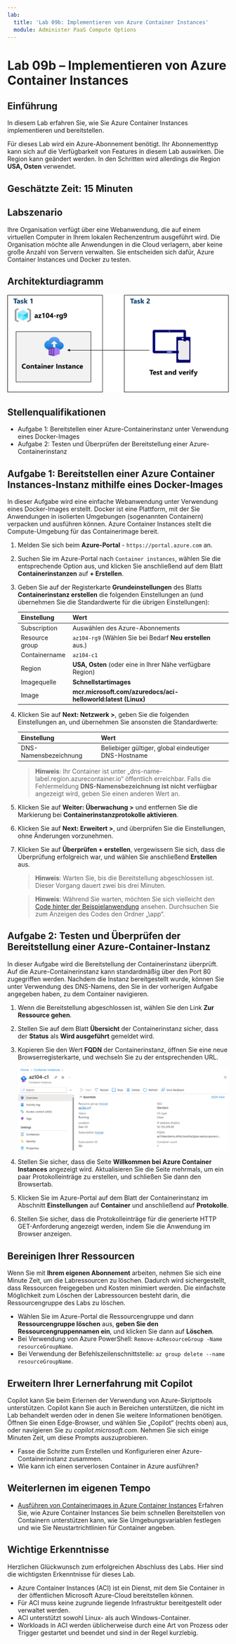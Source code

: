 ```yaml
---
lab:
  title: 'Lab 09b: Implementieren von Azure Container Instances'
  module: Administer PaaS Compute Options
---
```


# Lab 09b – Implementieren von Azure Container Instances

## Einführung

In diesem Lab erfahren Sie, wie Sie Azure Container Instances implementieren und bereitstellen.

Für dieses Lab wird ein Azure-Abonnement benötigt. Ihr Abonnementtyp kann sich auf die Verfügbarkeit von Features in diesem Lab auswirken. Die Region kann geändert werden. In den Schritten wird allerdings die Region **USA, Osten** verwendet.

## Geschätzte Zeit: 15 Minuten

## Labszenario

Ihre Organisation verfügt über eine Webanwendung, die auf einem virtuellen Computer in Ihrem lokalen Rechenzentrum ausgeführt wird. Die Organisation möchte alle Anwendungen in die Cloud verlagern, aber keine große Anzahl von Servern verwalten. Sie entscheiden sich dafür, Azure Container Instances und Docker zu testen. 

## Architekturdiagramm

![Diagramm der Aufgaben](../media/az104-lab09b-aci-architecture.png)

## Stellenqualifikationen

- Aufgabe 1: Bereitstellen einer Azure-Containerinstanz unter Verwendung eines Docker-Images
- Aufgabe 2: Testen und Überprüfen der Bereitstellung einer Azure-Containerinstanz

## Aufgabe 1: Bereitstellen einer Azure Container Instances-Instanz mithilfe eines Docker-Images

In dieser Aufgabe wird eine einfache Webanwendung unter Verwendung eines Docker-Images erstellt. Docker ist eine Plattform, mit der Sie Anwendungen in isolierten Umgebungen (sogenannten Containern) verpacken und ausführen können. Azure Container Instances stellt die Compute-Umgebung für das Containerimage bereit.

1. Melden Sie sich beim **Azure-Portal** - `https://portal.azure.com` an.

1. Suchen Sie im Azure-Portal nach `Container instances`, wählen Sie die entsprechende Option aus, und klicken Sie anschließend auf dem Blatt **Containerinstanzen** auf **+ Erstellen**.

1. Geben Sie auf der Registerkarte **Grundeinstellungen** des Blatts **Containerinstanz erstellen** die folgenden Einstellungen an (und übernehmen Sie die Standardwerte für die übrigen Einstellungen):

    | Einstellung | Wert |
    | ---- | ---- |
    | Subscription | Auswählen des Azure-Abonnements |
    | Resource group | `az104-rg9` (Wählen Sie bei Bedarf **Neu erstellen** aus.) |
    | Containername | `az104-c1` |
    | Region | **USA, Osten** (oder eine in Ihrer Nähe verfügbare Region)|
    | Imagequelle | **Schnellstartimages** |
    | Image | **mcr.microsoft.com/azuredocs/aci-helloworld:latest (Linux)** |

1. Klicken Sie auf **Next: Netzwerk >**, geben Sie die folgenden Einstellungen an, und übernehmen Sie ansonsten die Standardwerte:

    | Einstellung | Wert |
    | --- | --- |
    | DNS-Namensbezeichnung | Beliebiger gültiger, global eindeutiger DNS-Hostname |

    >**Hinweis**: Ihr Container ist unter „dns-name-label.region.azurecontainer.io“ öffentlich erreichbar. Falls die Fehlermeldung **DNS-Namensbezeichnung ist nicht verfügbar** angezeigt wird, geben Sie einen anderen Wert an.

1. Klicken Sie auf **Weiter: Überwachung >** und entfernen Sie die Markierung bei **Containerinstanzprotokolle aktivieren**. 

1. Klicken Sie auf **Next: Erweitert >**, und überprüfen Sie die Einstellungen, ohne Änderungen vorzunehmen.

1. Klicken Sie auf **Überprüfen + erstellen**, vergewissern Sie sich, dass die Überprüfung erfolgreich war, und wählen Sie anschließend **Erstellen** aus.

    >**Hinweis**: Warten Sie, bis die Bereitstellung abgeschlossen ist. Dieser Vorgang dauert zwei bis drei Minuten.

    >**Hinweis**: Während Sie warten, möchten Sie sich vielleicht den [Code hinter der Beispielanwendung](https://github.com/Azure-Samples/aci-helloworld) ansehen. Durchsuchen Sie zum Anzeigen des Codes den Ordner „\\app“.

## Aufgabe 2: Testen und Überprüfen der Bereitstellung einer Azure-Container-Instanz 

In dieser Aufgabe wird die Bereitstellung der Containerinstanz überprüft. Auf die Azure-Containerinstanz kann standardmäßig über den Port 80 zugegriffen werden. Nachdem die Instanz bereitgestellt wurde, können Sie unter Verwendung des DNS-Namens, den Sie in der vorherigen Aufgabe angegeben haben, zu dem Container navigieren.

1. Wenn die Bereitstellung abgeschlossen ist, wählen Sie den Link **Zur Ressource gehen**.

1. Stellen Sie auf dem Blatt **Übersicht** der Containerinstanz sicher, dass der **Status** als **Wird ausgeführt** gemeldet wird.

1. Kopieren Sie den Wert **FQDN** der Containerinstanz, öffnen Sie eine neue Browserregisterkarte, und wechseln Sie zu der entsprechenden URL.

     ![Screenshot: ACI-Übersichtsseite im Portal](../media/az104-lab09b-aci-overview.png)

1. Stellen Sie sicher, dass die Seite **Willkommen bei Azure Container Instances** angezeigt wird. Aktualisieren Sie die Seite mehrmals, um ein paar Protokolleinträge zu erstellen, und schließen Sie dann den Browsertab.  

1. Klicken Sie im Azure-Portal auf dem Blatt der Containerinstanz im Abschnitt **Einstellungen** auf **Container** und anschließend auf **Protokolle**.

1. Stellen Sie sicher, dass die Protokolleinträge für die generierte HTTP GET-Anforderung angezeigt werden, indem Sie die Anwendung im Browser anzeigen.
   
## Bereinigen Ihrer Ressourcen

Wenn Sie mit **Ihrem eigenen Abonnement** arbeiten, nehmen Sie sich eine Minute Zeit, um die Labressourcen zu löschen. Dadurch wird sichergestellt, dass Ressourcen freigegeben und Kosten minimiert werden. Die einfachste Möglichkeit zum Löschen der Labressourcen besteht darin, die Ressourcengruppe des Labs zu löschen. 

+ Wählen Sie im Azure-Portal die Ressourcengruppe und dann **Ressourcengruppe löschen** aus, **geben Sie den Ressourcengruppennamen ein**, und klicken Sie dann auf **Löschen**.
+ Bei Verwendung von Azure PowerShell: `Remove-AzResourceGroup -Name resourceGroupName`.
+ Bei Verwendung der Befehlszeilenschnittstelle: `az group delete --name resourceGroupName`.

## Erweitern Ihrer Lernerfahrung mit Copilot
Copilot kann Sie beim Erlernen der Verwendung von Azure-Skripttools unterstützen. Copilot kann Sie auch in Bereichen unterstützen, die nicht im Lab behandelt werden oder in denen Sie weitere Informationen benötigen. Öffnen Sie einen Edge-Browser, und wählen Sie „Copilot“ (rechts oben) aus, oder navigieren Sie zu *copilot.microsoft.com*. Nehmen Sie sich einige Minuten Zeit, um diese Prompts auszuprobieren.

+ Fasse die Schritte zum Erstellen und Konfigurieren einer Azure-Containerinstanz zusammen.
+ Wie kann ich einen serverlosen Container in Azure ausführen?

## Weiterlernen im eigenen Tempo

+ [Ausführen von Containerimages in Azure Container Instances](https://learn.microsoft.com/training/modules/create-run-container-images-azure-container-instances/) Erfahren Sie, wie Azure Container Instances Sie beim schnellen Bereitstellen von Containern unterstützen kann, wie Sie Umgebungsvariablen festlegen und wie Sie Neustartrichtlinien für Container angeben.

## Wichtige Erkenntnisse

Herzlichen Glückwunsch zum erfolgreichen Abschluss des Labs. Hier sind die wichtigsten Erkenntnisse für dieses Lab. 

+ Azure Container Instances (ACI) ist ein Dienst, mit dem Sie Container in der öffentlichen Microsoft Azure-Cloud bereitstellen können.
+ Für ACI muss keine zugrunde liegende Infrastruktur bereitgestellt oder verwaltet werden.
+ ACI unterstützt sowohl Linux- als auch Windows-Container.
+ Workloads in ACI werden üblicherweise durch eine Art von Prozess oder Trigger gestartet und beendet und sind in der Regel kurzlebig. 

    
